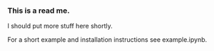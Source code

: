 ### This is a read me.
I should put more stuff here shortly.

For a short example and installation instructions see example.ipynb. 